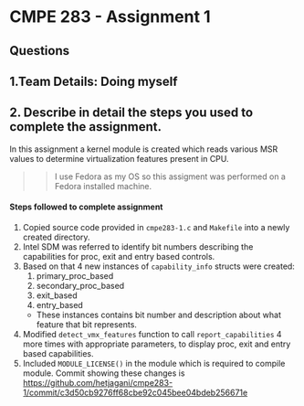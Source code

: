 # CMPE 283 - Assignment 1

## Questions
## 1.Team Details: Doing myself   
## 2. Describe in detail the steps you used to complete the assignment.  
In this assignment a kernel module is created which reads various MSR values to determine virtualization features present in CPU.   
>> I use Fedora as my OS so this assigment was performed on a Fedora installed machine. 
#### Steps followed to complete assignment
1. Copied source code provided in `cmpe283-1.c` and `Makefile` into a newly created directory.
2. Intel SDM was referred to identify bit numbers describing the capabilities for proc, exit and entry based controls.
3. Based on that 4 new instances of `capability_info` structs were created:  
    1) primary_proc_based
    2) secondary_proc_based
    3) exit_based
    4) entry_based
    - These instances contains bit number and description about what feature that bit represents.
4. Modified `detect_vmx_features` function to call `report_capabilities` 4 more times with appropriate parameters, to display proc, exit and entry based capabilities.
5. Included `MODULE_LICENSE()` in the module which is required to compile module. Commit showing these changes is https://github.com/hetjagani/cmpe283-1/commit/c3d50cb9276ff68cbe92c045bee04bdeb256671e

